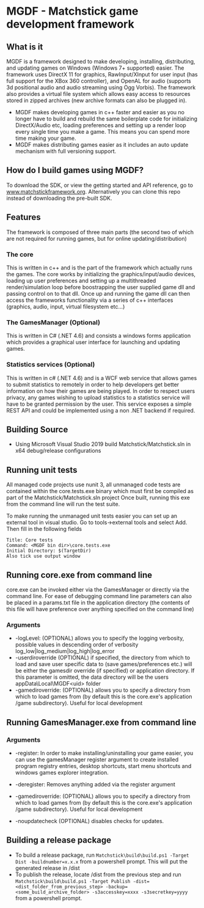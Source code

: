MGDF - Matchstick game development framework
============================================

What is it
----------

MGDF is a framework designed to make developing, installing, distributing, and updating games on Windows (Windows 7+ supported) easier. The framework uses DirectX 11 for graphics, RawInput/XInput for user input (has full support for the XBox 360 controller), and OpenAL for audio (supports 3d positional audio and audio streaming using Ogg Vorbis). The framework also provides a virtual file system which allows easy access to resources stored in zipped archives (new archive formats can also be plugged in).

* MGDF makes developing games in c++ faster and easier as you no longer have to build and rebuild the same boilerplate code for initializing DirectX/Audio etc, loading preferences and setting up a render loop every single time you make a game. This means you can spend more time making your game.
* MGDF makes distributing games easier as it includes an auto update mechanism with full versioning support.

How do I build games using MGDF?
--------------------------------
To download the SDK, or view the getting started and API reference, go to www.matchstickframework.org. Alternatively you can clone this repo instead of downloading the pre-built SDK.

Features
--------
The framework is composed of three main parts (the second two of which are not required for running games, but for online updating/distribution)

### The core
This is written in c++ and is the part of the framework which actually runs the games. The core works by initializing the graphics/input/audio devices, loading up user preferences and setting up a multithreaded render/simulation loop before boostrapping the user supplied game dll and passing control on to that dll. Once up and running the game dll can then access the frameworks functionality via a series of c++ interfaces (graphics, audio, input, virtual filesystem etc...)

### The GamesManager (Optional)
This is written in C# (.NET 4.6) and consists a windows forms application which provides a graphical user interface for launching and updating games.

### Statistics services (Optional)
This is written in c# (.NET 4.6) and is a WCF web service that allows games to submit statistics to remotely in order to help developers get better information on how their games are being played. In order to respect users privacy, any games wishing to upload statistics to a statistics service will have to be granted permission by the user. This service exposes a simple REST API and could be implemented using a non .NET backend if required.

Building Source
---------------

* Using Microsoft Visual Studio 2019 build Matchstick/Matchstick.sln in x64 debug/release configurations

Running unit tests
------------------
All managed code projects use nunit 3,	all unmanaged code tests are contained within the core.tests.exe binary which must first be compiled as part of the Matchstick/Matchstick.sln project Once built, running this exe from the command line will run the test suite.

To make running the unmanaged unit tests easier you can set up an external tool in visual studio. Go to tools->external tools and select Add. Then fill in the following fields

    Title: Core tests
    Command: <MGDF bin dir>\core.tests.exe
    Initial Directory: $(TargetDir)
    Also tick use output window

Running core.exe from command line
----------------------------------
core.exe can be invoked either via the GamesManager or directly via the command line. 
For ease of debugging command line parameters can also be placed in a params.txt file in the application directory (the contents of this file will have preference over anything specified on the command line)

### Arguments
* -logLevel:<level> (OPTIONAL) allows you to specify the logging verbosity, possible values in descending order of verbosity log_low|log_medium|log_high|log_error
* -userdiroverride (OPTIONAL) if specified, the directory from which to load and save user specific data to (save games/preferences etc.) will be either the gamesdir override (if specified) or application directory. If this parameter is omitted, the data directory will be the users appData\Local\MGDF\<uid> folder
* -gamediroverride:<directory> (OPTIONAL) allows you to specify a directory from which to load games from (by default this is the core.exe's application /game subdirectory). Useful for local development

Running GamesManager.exe from command line
------------------------------------------

### Arguments
* -register: In order to make installing/uninstalling your game easier, you can use the gamesManager register argument to create installed program registry entries, desktop shortcuts, start menu shortcuts and windows games explorer integration.

* -deregister: Removes anything added via the register argument
 
* -gamediroverride:<directory> (OPTIONAL) allows you to specify a directory from which to load games from (by default this is the core.exe's application /game subdirectory). Useful for local development

* -noupdatecheck (OPTIONAL) disables checks for updates.

Building a release package
--------------------------

* To build a release package, run `Matchstick\build\build.ps1 -Target Dist -buildnumber=x.x.x` from a powershell prompt. This will put the generated release in /dist
* To publish the release, locate /dist from the previous step and run `Matchstick\build\build.ps1 -Target Publish -dist=<dist_folder_from_previous_step> -backup=<some_build_archive_folder> -s3accesskey=xxxx -s3secretkey=yyyy` from a powershell prompt.
